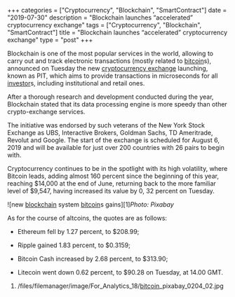 +++
categories = ["Cryptocurrency", "Blockchain", "SmartContract"]
date = "2019-07-30"
description = "Blockchain launches “accelerated” cryptocurrency exchange"
tags = ["Cryptocurrency", "Blockchain", "SmartContract"]
title = "Blockchain launches “accelerated” cryptocurrency exchange"
type = "post"
+++

Blockchain is one of the most popular services in the world, allowing to
carry out and track electronic transactions (mostly related to
[bitcoin](https://www.letsplayfx.com/blog/forex-for-bitcoin/)s), announced on Tuesday the new [cryptocurrency exchange](https://www.playgroundfx.com/blog/best-cryptocurrency-exchange/)
launching, known as PIT, which aims to provide transactions in
microseconds for all [investor](https://www.fintechee.com/tutorial-for-forex-trading/investor-mode/)s, including institutional and retail ones.

After a thorough research and development conducted during the year,
Blockchain stated that its data processing engine is more speedy than
other crypto-exchange services.

The initiative was endorsed by such veterans of the New York Stock
Exchange as UBS, Interactive Brokers, Goldman Sachs, TD Ameritrade,
Revolut and Google. The start of the exchange is scheduled for August 6,
2019 and will be available for just over 200 countries with 26 pairs to
begin with.

Cryptocurrency continues to be in the spotlight with its high
volatility, where Bitcoin leads, adding almost 160 percent since the
beginning of this year, reaching $14,000 at the end of June, returning
back to the more familiar level of $9,547, having increased its value by
0, 32 percent on Tuesday.

![new [blockchain](https://www.letsplayfx.com/blog/trade-forex-with-bitcoin/) system [bitcoin](https://www.letsplayfx.com/blog/forex-for-bitcoin/)s gains][1]_Photo: Pixabay_

As for the course of altcoins, the quotes are as follows:

  * Ethereum fell by 1.27 percent, to $208.99;

  * Ripple gained 1.83 percent, to $0.3159;

  * Bitcoin Cash increased by 2.68 percent, to $313.90;

  * Litecoin went down 0.62 percent, to $90.28 on Tuesday, at 14.00 GMT.

   1. /files/filemanager/image/For_Analytics_18/[bitcoin](https://www.letsplayfx.com/blog/forex-for-bitcoin/)_pixabay_0204_02.jpg